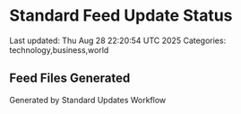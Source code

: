 # Standard Feed Update Status
Last updated: Thu Aug 28 22:20:54 UTC 2025
Categories: technology,business,world

## Feed Files Generated

Generated by Standard Updates Workflow

